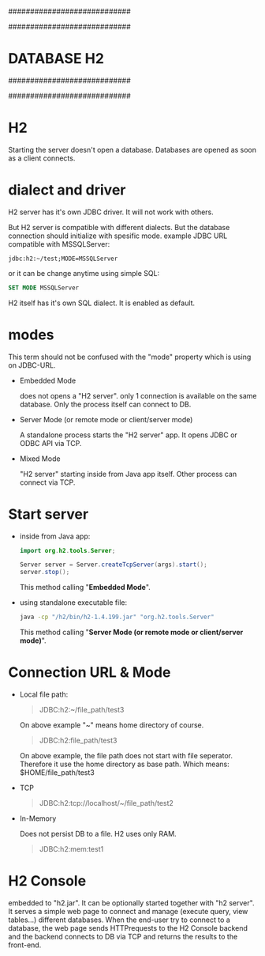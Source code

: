 ############################

############################
# DATABASE H2
############################

############################

# H2
Starting the server doesn't open a database. Databases are opened as soon as a client connects.

# dialect and driver
H2 server has it's own JDBC driver. It will not work with others.

But H2 server is compatible with different dialects. But the database connection should initialize with spesific mode. example JDBC URL compatible with MSSQLServer:

```
jdbc:h2:~/test;MODE=MSSQLServer
```

or it can be change anytime using simple SQL:

```sql
SET MODE MSSQLServer
```

H2 itself has it's own SQL dialect. It is enabled as default.

# modes

This term should not be confused with the "mode" property which is using on JDBC-URL.

- Embedded Mode

  does not opens a "H2 server". only 1 connection is available on the same database. Only the process itself can connect to DB.

- Server Mode (or remote mode or client/server mode)

  A standalone process starts the "H2 server" app. It opens JDBC or ODBC API via TCP.

- Mixed Mode

  "H2 server" starting inside from Java app itself. Other process can connect via TCP.

# Start server

- inside from Java app:

  ```java
  import org.h2.tools.Server;

  Server server = Server.createTcpServer(args).start();
  server.stop();
  ```

  This method calling "__Embedded Mode__".

- using standalone executable file:

  ```sh
  java -cp "/h2/bin/h2-1.4.199.jar" "org.h2.tools.Server"
  ```

  This method calling "__Server Mode (or remote mode or client/server mode)__".

# Connection URL & Mode
- Local file path:

  > JDBC:h2:~/file_path/test3

  On above example "~" means home directory of course.

  > JDBC:h2:file_path/test3

  On above example, the file path does not start with file seperator. Therefore it use the home directory as base path. Which means: $HOME/file_path/test3

- TCP

  > JDBC:h2:tcp://localhost/~/file_path/test2

- In-Memory

  Does not persist DB to a file. H2 uses only RAM.

  > JDBC:h2:mem:test1

# H2 Console
embedded to "h2.jar". It can be optionally started together with "h2 server". It serves a simple web page to connect and manage (execute query, view tables...) different databases. When the end-user try to connect to a database, the web page sends HTTPrequests to the H2 Console backend and the backend connects to DB via TCP and returns the results to the front-end.
